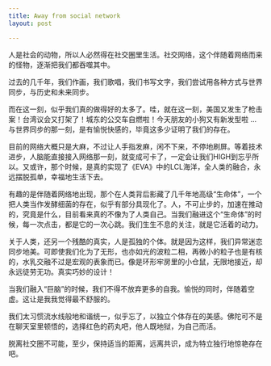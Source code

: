 ```yaml
---
title: Away from social network
layout: post

---
```


人是社会的动物，所以人必然得在社交圈里生活。社交网络，这个伴随着网络而来的怪物，逐渐把我们都吞噬其中。

过去的几千年，我们作画，我们歌唱，我们书写文字，我们尝试用各种方式与世界同步，与历史和未来同步。

而在这一刻，似乎我们真的做得好的太多了。哇，就在这一刻，美国又发生了枪击案！台湾议会又打架了！城东的公交车自燃啦！今天朋友的小狗又有新发型啦 ... 与世界同步的那一刻，是有愉悦快感的，毕竟这多少证明了我们的存在。

目前的网络大概只是大麻，不过让人手指发麻，闲不下来，不停地刷屏。等着技术进步，人脑能直接接入网络那一刻，就变成可卡了，一定会让我们HIGH到忘乎所以。又或许，那个时候，是真的实现了《EVA》中的LCL海洋，全人类的融合，永远摆脱孤单，幸福地生活下去。

有趣的是伴随着网络地出现，那个在人类背后影藏了几千年地高级“生命体”，一个把人类当作发酵细菌的存在，似乎有部分具现化了。人，不可止步的，加速在推动的，究竟是什么，目前看来真的不像为了人类自己。当我们融进这个“生命体”的时候，每一次点击，都是它的一次心跳。我们生生不息的关注，就是它活着的动力。

关于人类，还另一个残酷的真实，人是孤独的个体。就是因为这样，我们异常迷恋同步地美。可即使我们化为了无形，也亦如光的波粒二相，再微小的粒子也是有核的，水乳交融不过是宏观的表象而已。像是环形牢房里的小仓鼠，无限地接近，却永远徒劳无功。真实巧妙的设计！

当我们融入“巨脑”的时候，我们不得不放弃更多的自我。愉悦的同时，伴随着空虚。这让是我我觉得最不舒服的。

我们太习惯流水线般地和谐统一，似乎忘了，以独立个体存在的美感。佛陀可不是在聊天室里顿悟的，选择红色的药丸吧，他人既地狱，为自己而活。

脱离社交圈不可能，至少，保持适当的距离，远离共识，成为特立独行地惊艳存在吧。





